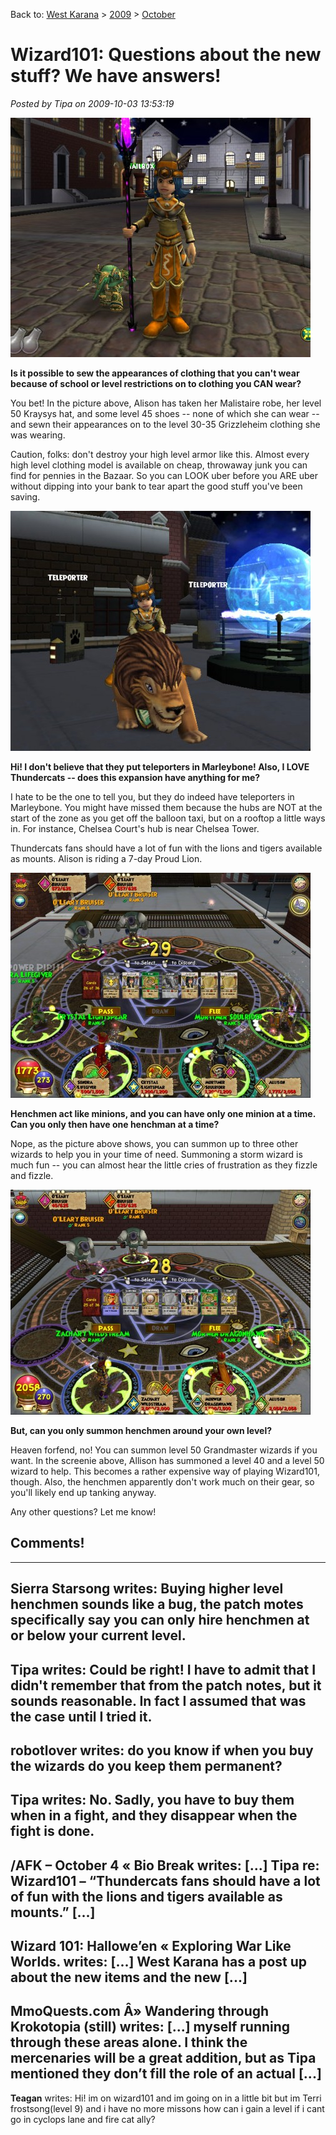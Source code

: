 Back to: [West Karana](/posts/westkarana.md) > [2009](/posts/2009/westkarana.md) > [October](./westkarana.md)
# Wizard101: Questions about the new stuff? We have answers!

*Posted by Tipa on 2009-10-03 13:53:19*

[![You CAN destroy high level armor!](../../../uploads/2009/10/WizardGraphicalClient-2009-10-03-10-24-45-93-480x383.jpg "You CAN destroy high level armor!")](../../../uploads/2009/10/WizardGraphicalClient-2009-10-03-10-24-45-93.jpg)

**Is it possible to sew the appearances of clothing that you can't wear because of school or level restrictions on to clothing you CAN wear?**

You bet! In the picture above, Alison has taken her Malistaire robe, her level 50 Kraysys hat, and some level 45 shoes -- none of which she can wear -- and sewn their appearances on to the level 30-35 Grizzleheim clothing she was wearing.

Caution, folks: don't destroy your high level armor like this. Almost every high level clothing model is available on cheap, throwaway junk you can find for pennies in the Bazaar. So you can LOOK uber before you ARE uber without dipping into your bank to tear apart the good stuff you've been saving.

[![Teleporters](../../../uploads/2009/10/WizardGraphicalClient-2009-10-03-10-31-04-40-480x384.jpg "Teleporters")](../../../uploads/2009/10/WizardGraphicalClient-2009-10-03-10-31-04-40.jpg)

**Hi! I don't believe that they put teleporters in Marleybone! Also, I LOVE Thundercats -- does this expansion have anything for me?**

I hate to be the one to tell you, but they do indeed have teleporters in Marleybone. You might have missed them because the hubs are NOT at the start of the zone as you get off the balloon taxi, but on a rooftop a little ways in. For instance, Chelsea Court's hub is near Chelsea Tower.

Thundercats fans should have a lot of fun with the lions and tigers available as mounts. Alison is riding a 7-day Proud Lion.

[![Three imaginary friends!](../../../uploads/2009/10/WizardGraphicalClient-2009-10-03-10-34-37-72-480x360.jpg "Three imaginary friends!")](../../../uploads/2009/10/WizardGraphicalClient-2009-10-03-10-34-37-72.jpg)

**Henchmen act like minions, and you can have only one minion at a time. Can you only then have one henchman at a time?**

Nope, as the picture above shows, you can summon up to three other wizards to help you in your time of need. Summoning a storm wizard is much fun -- you can almost hear the little cries of frustration as they fizzle and fizzle.

[![Two powerful imaginary friends!](../../../uploads/2009/10/WizardGraphicalClient-2009-10-03-10-42-10-52-480x360.jpg "Two powerful imaginary friends!")](../../../uploads/2009/10/WizardGraphicalClient-2009-10-03-10-42-10-52.jpg)

**But, can you only summon henchmen around your own level?**

Heaven forfend, no! You can summon level 50 Grandmaster wizards if you want. In the screenie above, Allison has summoned a level 40 and a level 50 wizard to help. This becomes a rather expensive way of playing Wizard101, though. Also, the henchmen apparently don't work much on their gear, so you'll likely end up tanking anyway.

Any other questions? Let me know!

## Comments!
---
**Sierra Starsong** writes: Buying higher level henchmen sounds like a bug, the patch motes specifically say you can only hire henchmen at or below your current level.
---
**Tipa** writes: Could be right! I have to admit that I didn't remember that from the patch notes, but it sounds reasonable. In fact I assumed that was the case until I tried it.
---
**robotlover** writes: do you know if when you buy the wizards do you keep them permanent?
---
**Tipa** writes: No. Sadly, you have to buy them when in a fight, and they disappear when the fight is done.
---
**/AFK &#8211; October 4 &laquo; Bio Break** writes: [...] Tipa re: Wizard101 – “Thundercats fans should have a lot of fun with the lions and tigers available as mounts.” [...]
---
**Wizard 101: Hallowe&#8217;en &laquo; Exploring War Like Worlds.** writes: [...] West Karana has a post up about the new items and the new [...]
---
**MmoQuests.com Â» Wandering through Krokotopia (still)** writes: [...] myself running through these areas alone. I think the mercenaries will be a great addition, but as Tipa mentioned they don’t fill the role of an actual [...]
---
**Teagan** writes: Hi! im on wizard101 and im going on in a little bit but im Terri frostsong(level 9) and i have no more missons how can i gain a level if i cant go in cyclops lane and fire cat ally?
